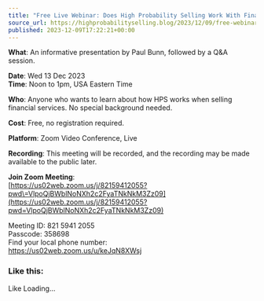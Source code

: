 ```yaml
---
title: "Free Live Webinar: Does High Probability Selling Work With Financial Services?"
source_url: https://highprobabilityselling.blog/2023/12/09/free-webinar-does-high-probability-selling-work-with-financial-services
published: 2023-12-09T17:22:21+00:00
---
```

**What**: An informative presentation by Paul Bunn, followed by a Q\&A session. 


**Date**: Wed 13 Dec 2023  
**Time**: Noon to 1pm, USA Eastern Time


**Who**: Anyone who wants to learn about how HPS works when selling financial services. No special background needed.


**Cost**: Free, no registration required.


**Platform**: Zoom Video Conference, Live


**Recording**: This meeting will be recorded, and the recording may be made available to the public later. 


**Join Zoom Meeting**:  
[https://us02web.zoom.us/j/82159412055?pwd\=VlpoQjBWblNoNXh2c2FyaTNkNkM3Zz09](https://us02web.zoom.us/j/82159412055?pwd=VlpoQjBWblNoNXh2c2FyaTNkNkM3Zz09)


Meeting ID: 821 5941 2055  
Passcode: 358698  
Find your local phone number:   
<https://us02web.zoom.us/u/keJqN8XWsj>



### Like this:

Like Loading...
